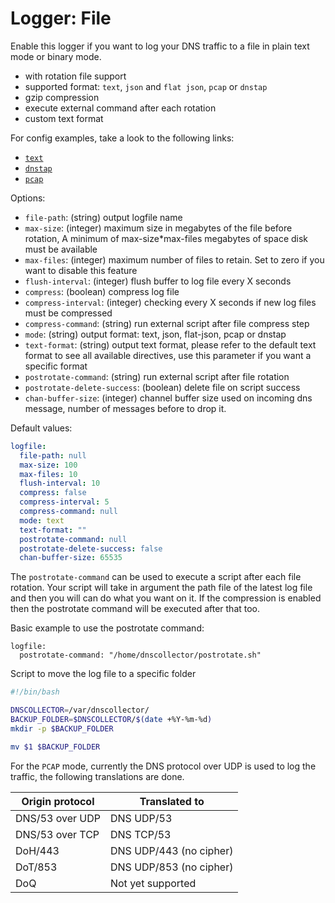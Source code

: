# Logger: File

Enable this logger if you want to log your DNS traffic to a file in plain text mode or binary mode.
* with rotation file support
* supported format: `text`, `json` and `flat json`, `pcap` or `dnstap`
* gzip compression
* execute external command after each rotation
* custom text format

For config examples, take a look to the following links:
- [`text`](https://github.com/dmachard/go-dns-collector/blob/main/example-config/use-case-7.yml)
- [`dnstap`](https://github.com/dmachard/go-dns-collector/blob/main/example-config/use-case-13.yml)
- [`pcap`](https://github.com/dmachard/go-dns-collector/blob/main/example-config/use-case-1.yml)

Options:
- `file-path`: (string) output logfile name
- `max-size`: (integer) maximum size in megabytes of the file before rotation, A minimum of max-size*max-files megabytes of space disk must be available
- `max-files`: (integer) maximum number of files to retain. Set to zero if you want to disable this feature
- `flush-interval`: (integer) flush buffer to log file every X seconds
- `compress`: (boolean) compress log file
- `compress-interval`: (integer) checking every X seconds if new log files must be compressed
- `compress-command`: (string) run external script after file compress step
- `mode`: (string)  output format: text, json, flat-json, pcap or dnstap
- `text-format`: (string) output text format, please refer to the default text format to see all available directives, use this parameter if you want a specific format
- `postrotate-command`: (string) run external script after file rotation
- `postrotate-delete-success`: (boolean) delete file on script success
- `chan-buffer-size`: (integer) channel buffer size used on incoming dns message, number of messages before to drop it.

Default values:

```yaml
logfile:
  file-path: null
  max-size: 100
  max-files: 10
  flush-interval: 10
  compress: false
  compress-interval: 5
  compress-command: null
  mode: text
  text-format: ""
  postrotate-command: null
  postrotate-delete-success: false
  chan-buffer-size: 65535
```

The `postrotate-command` can be used to execute a script after each file rotation.
Your script will take in argument the path file of the latest log file and then you will can do what you want on it.
If the compression is enabled then the postrotate command will be executed after that too.

Basic example to use the postrotate command:


```
logfile:
  postrotate-command: "/home/dnscollector/postrotate.sh"
```

Script to move the log file to a specific folder

```bash
#!/bin/bash

DNSCOLLECTOR=/var/dnscollector/
BACKUP_FOLDER=$DNSCOLLECTOR/$(date +%Y-%m-%d)
mkdir -p $BACKUP_FOLDER

mv $1 $BACKUP_FOLDER
```

For the `PCAP` mode, currently the DNS protocol over UDP is used to log the traffic, the following translations are done.

| Origin protocol        | Translated to                  |
| -----------------------|--------------------------------|
| DNS/53 over UDP        | DNS UDP/53                     |
| DNS/53 over TCP        | DNS TCP/53                     |
| DoH/443                | DNS UDP/443 (no cipher)        |
| DoT/853                | DNS UDP/853 (no cipher)        |
| DoQ                    | Not yet supported              |

